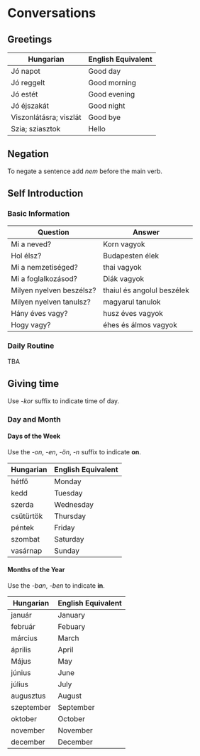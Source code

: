 # Conversations

## Greetings

| Hungarian              | English Equivalent |
| ---------------------- | ------------------ |
| Jó napot               | Good day           |
| Jó reggelt             | Good morning       |
| Jó estét               | Good evening       |
| Jó éjszakát             | Good night         |
| Viszonlátásra; viszlát | Good bye           |
| Szia; sziasztok        | Hello              |

## Negation

To negate a sentence add *nem* before the main verb.

## Self Introduction

### Basic Information

| Question                 | Answer                     |
| ------------------------ | -------------------------- |
| Mi a neved?              | Korn vagyok                |
| Hol élsz?                | Budapesten élek            |
| Mi a nemzetiséged?       | thai vagyok                |
| Mi a foglalkozásod?      | Diák vagyok                |
| Milyen nyelven beszélsz? | thaiul és angolul beszélek |
| Milyen nyelven tanulsz?  | magyarul tanulok           |
| Hány éves vagy?          | husz éves vagyok           |
| Hogy vagy?               | éhes és álmos vagyok      |

### Daily Routine

TBA

## Giving time

Use *-kor* suffix to indicate time of day.

### Day and Month

#### Days of the Week

Use the *-on*, *-en*, *-ön*, *-n* suffix to indicate **on**.

| Hungarian | English Equivalent |
| --------- | ------------------ |
| hétfő     | Monday             |
| kedd      | Tuesday            |
| szerda    | Wednesday          |
| csütürtök | Thursday           |
| péntek    | Friday             |
| szombat   | Saturday           |
| vasárnap  | Sunday             |

#### Months of the Year

Use the *-ban*, *-ben* to indicate **in**.

| Hungarian  | English Equivalent |
| ---------- | ------------------ |
| január     | January            |
| február    | Febuary            |
| március    | March              |
| április    | April              |
| Május      | May                |
| június     | June               |
| július     | July               |
| augusztus  | August             |
| szeptember | September          |
| oktober    | October            |
| november   | November           |
| december   | December           |

